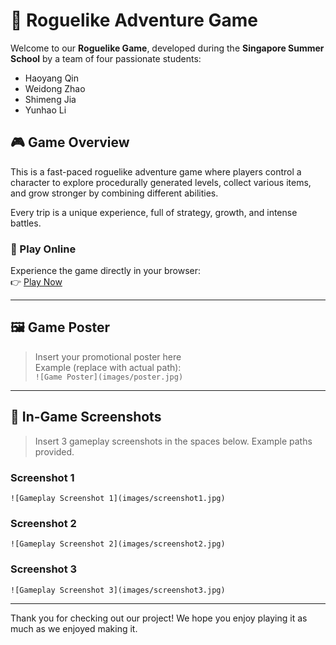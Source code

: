 # 🌟 Roguelike Adventure Game

Welcome to our **Roguelike Game**, developed during the **Singapore Summer School** by a team of four passionate students:

- Haoyang Qin
- Weidong Zhao  
- Shimeng Jia
- Yunhao Li   

## 🎮 Game Overview

This is a fast-paced roguelike adventure game where players control a character to explore procedurally generated levels, collect various items, and grow stronger by combining different abilities.

Every trip is a unique experience, full of strategy, growth, and intense battles.

### 🔗 Play Online

Experience the game directly in your browser:  
👉 [Play Now](https://play.unity.com/en/games/72fe58bf-f597-45cc-b0da-59d9796d7b3d/finalwebgl)

---

## 🖼️ Game Poster

> Insert your promotional poster here  
> Example (replace with actual path):  
> `![Game Poster](images/poster.jpg)`

---

## 📸 In-Game Screenshots

> Insert 3 gameplay screenshots in the spaces below. Example paths provided.

### Screenshot 1  
`![Gameplay Screenshot 1](images/screenshot1.jpg)`

### Screenshot 2  
`![Gameplay Screenshot 2](images/screenshot2.jpg)`

### Screenshot 3  
`![Gameplay Screenshot 3](images/screenshot3.jpg)`

---

Thank you for checking out our project! We hope you enjoy playing it as much as we enjoyed making it.
